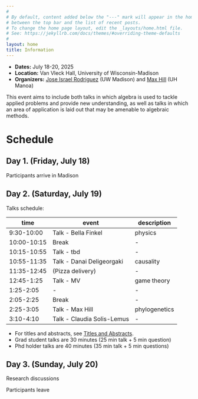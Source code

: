 ```yaml
---
#
# By default, content added below the "---" mark will appear in the home page
# between the top bar and the list of recent posts.
# To change the home page layout, edit the _layouts/home.html file.
# See: https://jekyllrb.com/docs/themes/#overriding-theme-defaults
#
layout: home
title: Information
---
```


- **Dates:** July 18-20, 2025
- **Location:** Van Vleck Hall, University of Wisconsin-Madison
- **Organizers:** [Jose Israel Rodriguez](https://sites.google.com/wisc.edu/jose/home)  (UW Madison) and [Max Hill](https://sites.google.com/view/max-hill/)  (UH Manoa)

This event aims to include both talks in which algebra is used to tackle applied problems and provide new understanding, as well as talks in which an area of application is laid out that may be amenable to algebraic methods. 

# Schedule

## Day 1. (Friday, July 18)

Participants arrive in Madison

## Day 2. (Saturday, July 19)

Talks schedule:
  
 time        | event                      | description 
-------------|----------------------------|-------------
 9:30-10:00  | Talk - Bella Finkel        |      physics       
 10:00-10:15 | Break                      |      -      
 10:15-10:55 | Talk - tbd                 |      -      
 10:55-11:35 | Talk - Danai Deligeorgaki  |      causality      
 11:35-12:45 | (Pizza delivery)           |      -      
 12:45-1:25  | Talk - MV                  |      game theory      
 1:25-2:05   |                   -        |      -      
 2:05-2:25   | Break                      |      -      
 2:25-3:05   | Talk - Max Hill            |      phylogenetics       
 3:10-4:10   | Talk - Claudia Solis-Lemus |      -     

- For titles and abstracts, see [Titles and Abstracts](./titles-and-abstracts.md).
- Grad student talks are 30 minutes (25 min talk + 5 min question)
- Phd holder talks are 40 minutes (35 min talk + 5 min questions)

## Day 3. (Sunday, July 20)

Research discussions

Participants leave
